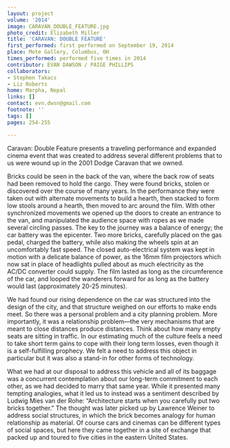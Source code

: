 ```yaml
---
layout: project
volume: '2014'
image: CARAVAN_DOUBLE_FEATURE.jpg
photo_credit: Elizabeth Miller
title: 'CARAVAN: DOUBLE FEATURE'
first_performed: first performed on September 19, 2014
place: Mote Gallery, Columbus, OH
times_performed: performed five times in 2014
contributor: EVAN DAWSON / PAIGE PHILLIPS
collaborators:
- Stephen Takacs
- Liz Roberts
home: Marpha, Nepal
links: []
contact: evn.dwsn@gmail.com
footnote: ''
tags: []
pages: 254-255

---
```


Caravan: Double Feature presents a traveling performance and expanded cinema event that was created to address several different problems that to us were wound up in the 2001 Dodge Caravan that we owned.

Bricks could be seen in the back of the van, where the back row of seats had been removed to hold the cargo. They were found bricks, stolen or discovered over the course of many years. In the performance they were taken out with alternate movements to build a hearth, then stacked to form low stools around a hearth, then moved to arc around the film. With other synchronized movements we opened up the doors to create an entrance to the van, and manipulated the audience space with ropes as we made several circling passes. The key to the journey was a balance of energy; the car battery was the epicenter. Two more bricks, carefully placed on the gas pedal, charged the battery, while also making the wheels spin at an uncomfortably fast speed. The closed auto-electrical system was kept in motion with a delicate balance of power, as the 16mm film projectors which now sat in place of headlights pulled about as much electricity as the AC/DC converter could supply. The film lasted as long as the circumference of the car, and looped the wanderers forward for as long as the battery would last (approximately 20-25 minutes).

We had found our rising dependence on the car was structured into the design of the city, and that structure weighed on our efforts to make ends meet. So there was a personal problem and a city planning problem. More importantly, it was a relationship problem—the very mechanisms that are meant to close distances produce distances. Think about how many empty seats are sitting in traffic. In our estimating much of the culture feels a need to take short term gains to cope with their long term losses, even though it is a self-fulfilling prophecy. We felt a need to address this object in particular but it was also a stand-in for other forms of technology.

What we had at our disposal to address this vehicle and all of its baggage was a concurrent contemplation about our long-term commitment to each other, as we had decided to marry that same year. While it presented many tempting analogies, what it led us to instead was a sentiment described by Ludwig Mies van der Rohe: “Architecture starts when you carefully put two bricks together.” The thought was later picked up by Lawrence Weiner to address social structures, in which the brick becomes analogy for human relationship as material. Of course cars and cinemas can be different types of social spaces, but here they came together in a site of exchange that packed up and toured to five cities in the eastern United States.
